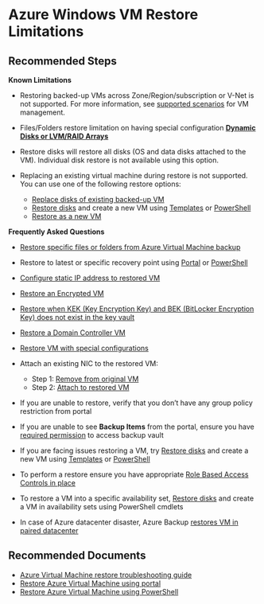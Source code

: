 <properties
	pageTitle="Azure Windows VM Restore Limitations"
	description="Limitations when restoring an Azure VM from backup"
	service="microsoft.recoveryservices"
	resource="vaults"
	authors="trinadhk"
	ms.author="trinadhk"
	displayOrder="8"
	selfHelpType="resource"
	supportTopicIds="32553299"
	resourceTags=""
	productPesIds="15207"
	cloudEnvironments="public"
	articleId="6fff7f67-d153-43f0-89c9-598eba2fe465"
	ownershipId="StorageMediaEdge_Backup"
/>

# Azure Windows VM Restore Limitations

## **Recommended Steps**

**Known Limitations**

- Restoring backed-up VMs across Zone/Region/subscription or V-Net is not supported. For more information, see [supported scenarios](https://aka.ms/VMBackup-Support-VMManagement) for VM management.
- Files/Folders restore limitation on having special configuration [**Dynamic Disks or LVM/RAID Arrays**](https://aka.ms/AB-AA4ecqw)
- Restore disks will restore all disks (OS and data disks attached to the VM). Individual disk restore is not available using this option.
- Replacing an existing virtual machine during restore is not supported. You can use one of the following restore options:

	- [Replace disks of existing backed-up VM](https://aka.ms/VMRestore-ReplaceExisting-disks)<br>
	- [Restore disks](https://aka.ms/VMrestore-restore-disk) and create a new VM using [Templates](https://aka.ms/templates-to-customize-a-restored-vm) or [PowerShell](https://aka.ms/AB-AA4e56j)
	- [Restore as a new VM](https://aka.ms/AzureBackup-Restore-NewVM)
	
**Frequently Asked Questions**

- [Restore specific files or folders from Azure Virtual Machine backup](https://aka.ms/AB-AA4e56a)<br>
- Restore to latest or specific recovery point using [Portal](https://aka.ms/AB-AA4ecqx) or [PowerShell](https://aka.ms/AB-AA4e56o)
- [Configure static IP address to restored VM](https://aka.ms/AB-AA4e56r)<br>
- [Restore an Encrypted VM](https://aka.ms/AB-AA4e56t)<br>
- [Restore when KEK (Key Encryption Key) and BEK (BitLocker Encryption Key) does not exist in the key vault](https://aka.ms/AB-AA4ecqr)<br>
- [Restore a Domain Controller VM](https://aka.ms/AB-AA4e56v)<br>
- [Restore VM with special configurations](https://aka.ms/AB-AA4e56v)<br>
- Attach an existing NIC to the restored VM:
	
	- Step 1: [Remove from original VM](https://aka.ms/AB-AA4ecr0)<br>
	- Step 2: [Attach to restored VM](https://aka.ms/AB-AA4e56s)<br>

- If you are unable to restore, verify that you don’t have any group policy restriction from portal
- If you are unable to see **Backup Items** from the portal, ensure you have [required permission](https://aka.ms/AB-AA4ecqc) to access backup vault
- If you are facing issues restoring a VM, try [Restore disks](https://aka.ms/VMrestore-restore-disk) and create a new VM using [Templates](https://aka.ms/templates-to-customize-a-restored-vm) or [PowerShell](https://aka.ms/AB-AA4e56j)<br>
- To perform a restore ensure you have appropriate [Role Based Access Controls in place](https://aka.ms/AB-AA4ecqc) <br>
- To restore a VM into a specific availability set, [Restore disks](https://aka.ms/VMrestore-restore-disk) and create a VM in availability sets using PowerShell cmdlets <br>
- In case of Azure datacenter disaster, Azure Backup [restores VM in paired datacenter](https://aka.ms/AB-AA4e56v)<br>

## **Recommended Documents**

- [Azure Virtual Machine restore troubleshooting guide](https://aka.ms/AB-AA4ecqi)<br>
- [Restore Azure Virtual Machine using portal](https://aka.ms/AB-AA4e565)<br>
- [Restore Azure Virtual Machine using PowerShell](https://aka.ms/AB-AA4e56z)<br>
